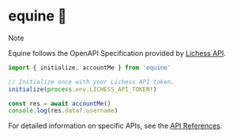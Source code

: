# equine 🐴

> [!NOTE]
> Equine follows the OpenAPI Specification provided by [Lichess API](https://lichess.org/api).

```ts
import { initialize, accountMe } from 'equine'

// Initialize once with your Lichess API token.
initialize(process.env.LICHESS_API_TOKEN!)

const res = await accountMe()
console.log(res.data?.username)
```

For detailed information on specific APIs, see the [API References](https://github.com/devjiwonchoi/equine/blob/main/src/client/sdk.gen.ts).
